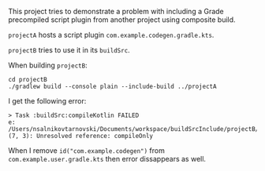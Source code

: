 This project tries to demonstrate a problem with including a Grade precompiled script plugin from another project using composite build.

`projectA` hosts a script plugin `com.example.codegen.gradle.kts`.

`projectB` tries to use it in its `buildSrc`.

When building `projectB`:

```
cd projectB
./gradlew build --console plain --include-build ../projectA
```

I get the following error:

```
> Task :buildSrc:compileKotlin FAILED
e: /Users/nsalnikovtarnovski/Documents/workspace/buildSrcInclude/projectB/buildSrc/src/main/kotlin/com.example.user.gradle.kts: (7, 3): Unresolved reference: compileOnly
```

When I remove `id("com.example.codegen")` from `com.example.user.gradle.kts` then error dissappears as well.
